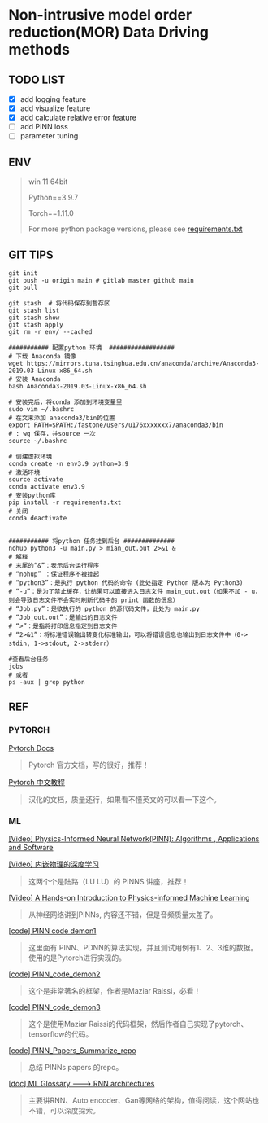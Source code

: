 # Non-intrusive model order reduction(MOR) Data Driving methods

## TODO LIST

- [X] add logging feature
- [X] add visualize feature
- [X] add calculate relative error feature
- [ ] add PINN loss
- [ ] parameter tuning

## ENV

> win 11 64bit
>
> Python==3.9.7
>
> Torch==1.11.0
>
> For more python package versions, please see [requirements.txt](requirements.txt)

## GIT TIPS

```git
git init 
git push -u origin main # gitlab master github main
git pull 

git stash  # 将代码保存到暂存区
git stash list 
git stash show 
git stash apply
git rm -r env/ --cached
```

```shell
########### 配置python 环境  ##################
# 下载 Anaconda 镜像
wget https://mirrors.tuna.tsinghua.edu.cn/anaconda/archive/Anaconda3-2019.03-Linux-x86_64.sh
# 安装 Anaconda
bash Anaconda3-2019.03-Linux-x86_64.sh

# 安装完后，将conda 添加到环境变量里
sudo vim ~/.bashrc
# 在文末添加 anaconda3/bin的位置
export PATH=$PATH:/fastone/users/u176xxxxxxx7/anaconda3/bin
# : wq 保存，并source 一次
source ~/.bashrc

# 创建虚拟环境
conda create -n env3.9 python=3.9
# 激活环境
source activate
conda activate env3.9
# 安装python库
pip install -r requirements.txt
# 关闭
conda deactivate


########### 将python 任务挂到后台 ##############
nohup python3 -u main.py > mian_out.out 2>&1 &
# 解释
# 末尾的“&”：表示后台运行程序
# “nohup” ：保证程序不被挂起
# “python3”：是执行 python 代码的命令 (此处指定 Python 版本为 Python3)
# “-u”：是为了禁止缓存，让结果可以直接进入日志文件 main_out.out（如果不加 - u，则会导致日志文件不会实时刷新代码中的 print 函数的信息）
# “Job.py”：是欲执行的 python 的源代码文件，此处为 main.py
# “Job_out.out”：是输出的日志文件
# “>”：是指将打印信息指定到日志文件
# “2>&1”：将标准错误输出转变化标准输出，可以将错误信息也输出到日志文件中（0-> stdin, 1->stdout, 2->stderr）

#查看后台任务
jobs
# 或者
ps -aux | grep python
```

## REF

### PYTORCH

[Pytorch Docs](https://pytorch.org/docs/stable/index.html)

> Pytorch 官方文档，写的很好，推荐！

[Pytorch 中文教程](https://pytorch.apachecn.org/#/README)

> 汉化的文档，质量还行，如果看不懂英文的可以看一下这个。

### ML

[[Video] Physics-Informed Neural Network(PINN): Algorithms , Applications and Software](https://www.bilibili.com/video/BV12P4y1V7sz?spm_id_from=333.337.search-card.all.click)

[[Video] 内嵌物理的深度学习](https://app6ca5octe2206.pc.xiaoe-tech.com/detail/v_61149143e4b054ed7c4d0b26/3?fromH5=true)

> 这两个个是陆路（LU LU）的 PINNS 讲座，推荐！

[[Video] A Hands-on Introduction to Physics-informed Machine Learning](https://www.youtube.com/watch?v=o9JaZGWekWQ&ab_channel=nanohubtechtalks)

> 从神经网络讲到PINNs, 内容还不错，但是音频质量太差了。

[[code] PINN code demon1](https://github.com/cwq2016/POD-PINN)

> 这里面有 PINN、PDNN的算法实现，并且测试用例有1、2、3维的数据。使用的是Pytorch进行实现的。

[[code] PINN_code_demon2](https://github.com/maziarraissi/PINNs)

> 这个是非常著名的框架，作者是Maziar Raissi，必看！

[[code] PINN_code_demon3](https://github.com/jayroxis/PINNs.git)

> 这个是使用Maziar Raissi的代码框架，然后作者自己实现了pytorch、tensorflow的代码。

[[code] PINN_Papers_Summarize_repo](https://github.com/idrl-lab/PINNpapers)

> 总结 PINNs papers 的repo。

[[doc] ML Glossary ---> RNN architectures](https://ml-cheatsheet.readthedocs.io/en/latest/architectures.html)

> 主要讲RNN、Auto encoder、Gan等网络的架构，值得阅读，这个网站也不错，可以深度探索。
